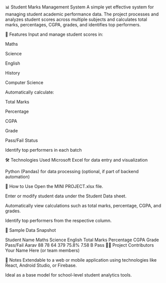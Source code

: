 📊 Student Marks Management System
A simple yet effective system for managing student academic performance data. The project processes and analyzes student scores across multiple subjects and calculates total marks, percentages, CGPA, grades, and identifies top performers.

🧰 Features
Input and manage student scores in:

Maths

Science

English

History

Computer Science

Automatically calculate:

Total Marks

Percentage

CGPA

Grade

Pass/Fail Status

Identify top performers in each batch

🛠️ Technologies Used
Microsoft Excel for data entry and visualization

Python (Pandas) for data processing (optional, if part of backend automation)

🚀 How to Use
Open the MINI PROJECT.xlsx file.

Enter or modify student data under the Student Data sheet.

Automatically view calculations such as total marks, percentage, CGPA, and grades.

Identify top performers from the respective column.

📸 Sample Data Snapshot

Student Name	Maths	Science	English	Total Marks	Percentage	CGPA	Grade	Pass/Fail
Aarav	88	78	64	379	75.8%	7.58	B	Pass
👨‍💻 Project Contributors
Your Name Here (or team members)

📌 Notes
Extendable to a web or mobile application using technologies like React, Android Studio, or Firebase.

Ideal as a base model for school-level student analytics tools.

